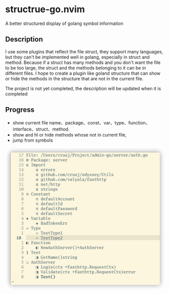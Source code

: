 # structrue-go.nvim
A better structured display of golang symbol information

## Description
I use some plugins that reflect the file struct, they support many languages, but they can't be implemented well in golang, especially in struct and method. Because if a struct has many methods and you don't want the file to be too large,  the struct and the methods belonging to it can be in different files. I hope to create a plugin like goland structure that can show or hide the methods in the structure that are not in the current file.

The project is not yet completed, the description will be updated when it is completed

## Progress

* show current file name、package、const、var、type、function、interface、struct、method.
* show and hl or hide methods whose not in current file,
* jump from symbols

![demo](https://github.com/crusj/structrue-go.nvim/blob/main/screenshots/iShot2022-04-29_1.png)
